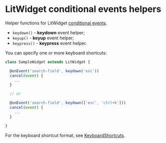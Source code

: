 
# LitWidget conditional events helpers

Helper functions for LitWidget [conditional events](https://github.com/andyduke/lit-widget/blob/master/packages/lit-widget/DOCUMENTATION.md#conditional-events).

* `keydown()` - **keydown** event helper;
* `keyup()` - **keyup** event helper;
* `keypress()` - **keypress** event helper.

You can specify one or more keyboard shortcuts:
```js
class SampleWidget extends LitWidget {

  @onEvent('search-field', keydown('esc'))
  cancel(event) {
    ...
  }

  // or

  @onEvent('search-field', keydown(['esc', 'ctrl+k']))
  cancel(event) {
    ...
  }

}
```

For the keyboard shortcut format, see
[KeyboardShortcuts](https://github.com/andyduke/lit-widget/tree/master/packages/keyboard).
